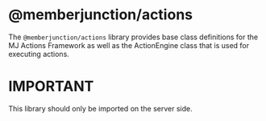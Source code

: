 # @memberjunction/actions

The `@memberjunction/actions` library provides base class definitions for the MJ Actions Framework as well as the ActionEngine class that is used for executing actions.

# IMPORTANT
This library should only be imported on the server side. 